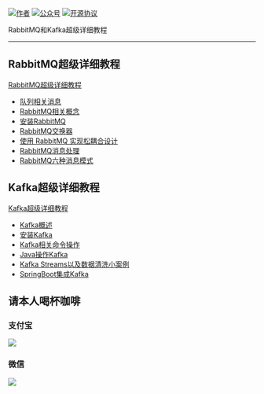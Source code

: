 

<p>
  <a href="http://www.lzhpo.com"><img src="https://img.shields.io/badge/author-会打篮球的程序猿-red" alt="作者"></a>
  <a href="http://cdn.lzhpo.com/aboutme/wechat-wxgzh/8cm.jpg"><img src="https://img.shields.io/badge/微信公众号-会打篮球的程序猿-blueviolet" alt="公众号"></a>
  <a href="#"><img src="https://img.shields.io/badge/license-GPL%20v3-success.svg" alt="开源协议"></a>
</p>




RabbitMQ和Kafka超级详细教程

<hr>

## RabbitMQ超级详细教程

[RabbitMQ超级详细教程](https://github.com/lzhpo/Queue/blob/master/RabbitMQ%E7%AC%94%E8%AE%B0.md)

- [队列相关消息](http://www.lzhpo.com/article/3)
- [RabbitMQ相关概念](http://www.lzhpo.com/article/4)
- [安装RabbitMQ](http://www.lzhpo.com/article/5)
- [RabbitMQ交换器](http://www.lzhpo.com/article/6)
- [使用 RabbitMQ 实现松耦合设计](http://www.lzhpo.com/article/7)
- [RabbitMQ消息处理](http://www.lzhpo.com/article/8)
- [RabbitMQ六种消息模式](http://www.lzhpo.com/article/9)

## Kafka超级详细教程
[Kafka超级详细教程](https://github.com/lzhpo/Queue/blob/master/Kafka%E5%AD%A6%E4%B9%A0%E7%AC%94%E8%AE%B0.md)
- [Kafka概述](http://www.lzhpo.com/article/10)
- [安装Kafka](http://www.lzhpo.com/article/11)
- [Kafka相关命令操作](http://www.lzhpo.com/article/12)
- [Java操作Kafka](http://www.lzhpo.com/article/13)
- [Kafka Streams以及数据清洗小案例](http://www.lzhpo.com/article/14)
- [SpringBoot集成Kafka](http://www.lzhpo.com/article/15)

## 请本人喝杯咖啡
### 支付宝
![](http://cdn.lzhpo.com/Aurora-%E6%94%AF%E4%BB%98%E5%AE%9D%E6%94%B6%E6%AC%BE%E7%A0%81.png)
### 微信
![](http://cdn.lzhpo.com/Aurora-%E5%BE%AE%E4%BF%A1%E6%94%B6%E6%AC%BE%E7%A0%81.png)